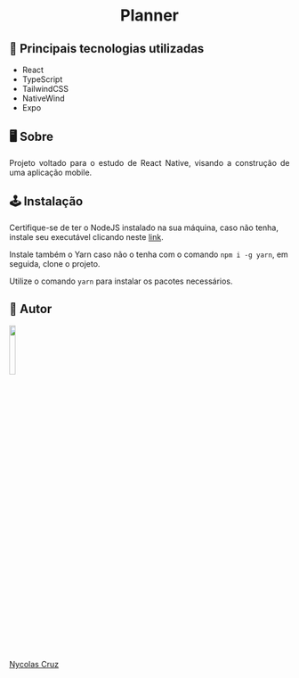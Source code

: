 <h1 align="center">Planner</h1>

## 🚀 Principais tecnologias utilizadas

- React
- TypeScript
- TailwindCSS
- NativeWind
- Expo

## 🖥️ Sobre

<p align="justify">Projeto voltado para o estudo de React Native, visando a construção de uma aplicação mobile.</p>

## 🕹️ Instalação

Certifique-se de ter o NodeJS instalado na sua máquina, caso não tenha, instale seu executável clicando neste <a href="https://nodejs.org/pt-br/download/">link</a>.

Instale também o Yarn caso não o tenha com o comando ````npm i -g yarn````, em seguida, clone o projeto.

Utilize o comando ````yarn```` para instalar os pacotes necessários.

## 🐧 Autor

<a href="https://github.com/NycolasCruz">
    <img src="https://github.com/NycolasCruz.png"  width="15%">
    <p>Nycolas Cruz</p>
</a>
